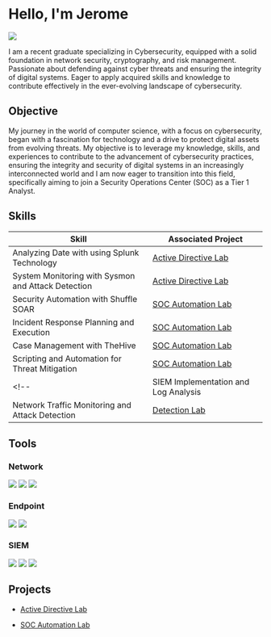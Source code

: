 # Hello, I'm Jerome
<a href="https://www.linkedin.com/in/jerome-lodge-b464b1233/"><img src="https://img.shields.io/badge/-LinkedIn-0072b1?&style=for-the-badge&logo=linkedin&logoColor=white" /></a>

<!--[Brief Introduction]-->

I am a recent graduate specializing in Cybersecurity, equipped with a solid foundation in network security, cryptography, and risk management. Passionate about defending against cyber threats and ensuring the integrity of digital systems. Eager to apply acquired skills and knowledge to contribute effectively in the ever-evolving landscape of cybersecurity.

## Objective
<!--[Provide Objective]-->

My journey in the world of computer science, with a focus on cybersecurity, began with a fascination for technology and a drive to protect digital assets from evolving threats. My objective is to leverage my knowledge, skills, and experiences to contribute to the advancement of cybersecurity practices, ensuring the integrity and security of digital systems in an increasingly interconnected world and I am now eager to transition into this field, specifically aiming to join a Security Operations Center (SOC) as a Tier 1 Analyst.

## Skills
<!--[Provide skills and associated project. Make sure to hyperlink the project - Remove this afterwards]] -->

| Skill                                         | Associated Project         |
|-----------------------------------------------|----------------------------|
|  Analyzing Date with using Splunk Technology    | <a href="https://github.com/3RR0b0t/Active-Directory-Lab">Active Directive Lab</a>|
| System Monitoring with Sysmon and Attack Detection | <a href="https://github.com/3RR0b0t/Active-Directory-Lab">Active Directive Lab</a>| 
| Security Automation with Shuffle SOAR         | <a href="https://github.com/3RR0b0t/SOC-Automation-Lab/tree/main">SOC Automation Lab</a>|
| Incident Response Planning and Execution      | <a href="https://github.com/3RR0b0t/SOC-Automation-Lab/tree/main">SOC Automation Lab</a>|
| Case Management with TheHive                  | <a href="https://github.com/3RR0b0t/SOC-Automation-Lab/tree/main">SOC Automation Lab</a>|
| Scripting and Automation for Threat Mitigation | <a href="https://github.com/3RR0b0t/SOC-Automation-Lab/tree/main">SOC Automation Lab</a>|
<!--| SIEM Implementation and Log Analysis          | <a href="https://google.com">Detection Lab</a>|
| Network Traffic Monitoring and Attack Detection | <a href="https://google.com">Detection Lab</a>| -->



## Tools
<!--[Provide tools and break them down into categories. Use ChatGPT to help create the link - Remove this afterwards]]-->

### Network
<div>
    <img src="https://img.shields.io/badge/-Wireshark-1679A7?&style=for-the-badge&logo=Wireshark&logoColor=white" />
    <img src="https://img.shields.io/badge/-Suricata-EF3B2D?&style=for-the-badge&logo=Suricata&logoColor=white" />
    <img src="https://img.shields.io/badge/-Zeek-777BB4?&style=for-the-badge&logo=Zeek&logoColor=white" />
</div>

### Endpoint
<div>
    <img src="https://img.shields.io/badge/-Microsoft_Defender_for_Endpoint-00A4EF?&style=for-the-badge&logo=Microsoft&logoColor=white" />
    <img src="https://img.shields.io/badge/-Velociraptor-4B275F?&style=for-the-badge&logo=Velociraptor&logoColor=white" />
</div>

### SIEM
<div>
    <img src="https://img.shields.io/badge/-Microsoft_Sentinel-0078D4?&style=for-the-badge&logo=Microsoft&logoColor=white" />
    <img src="https://img.shields.io/badge/-Splunk-000000?&style=for-the-badge&logo=Splunk&logoColor=white" />
    <img src="https://img.shields.io/badge/-Elastic-005571?&style=for-the-badge&logo=Elastic&logoColor=white" />
</div>

<!--## Certifications
<!--[Provide certifications that you have obtained. Use ChatGPT to help create the link - Remove this afterwards]]
<div>
<!-- <img src="https://img.shields.io/badge/-Security%2B-FF0000?&style=for-the-badge&logo=CompTIA&logoColor=white" /> -->
<!-- <img src="https://img.shields.io/badge/-Network%2B-007ACC?&style=for-the-badge&logo=CompTIA&logoColor=white" /> -->
<!-- <img src="https://img.shields.io/badge/-A%2B-4D4D4D?&style=for-the-badge&logo=CompTIA&logoColor=white" /> -->
<!-- <img src="https://img.shields.io/badge/-CDSA-006400?&style=for-the-badge&logoColor=white" /> -->
<!-- <img src="https://img.shields.io/badge/-CCD-000080?&style=for-the-badge&logoColor=white" /> -->
<!-- </div> -->

## Projects
-  <a href="https://github.com/3RR0b0t/Active-Directory-Lab">Active Directive Lab</a>
<!-- - Detection Lab -->
- <a href="https://github.com/3RR0b0t/SOC-Automation-Lab/tree/main">SOC Automation Lab</a>
